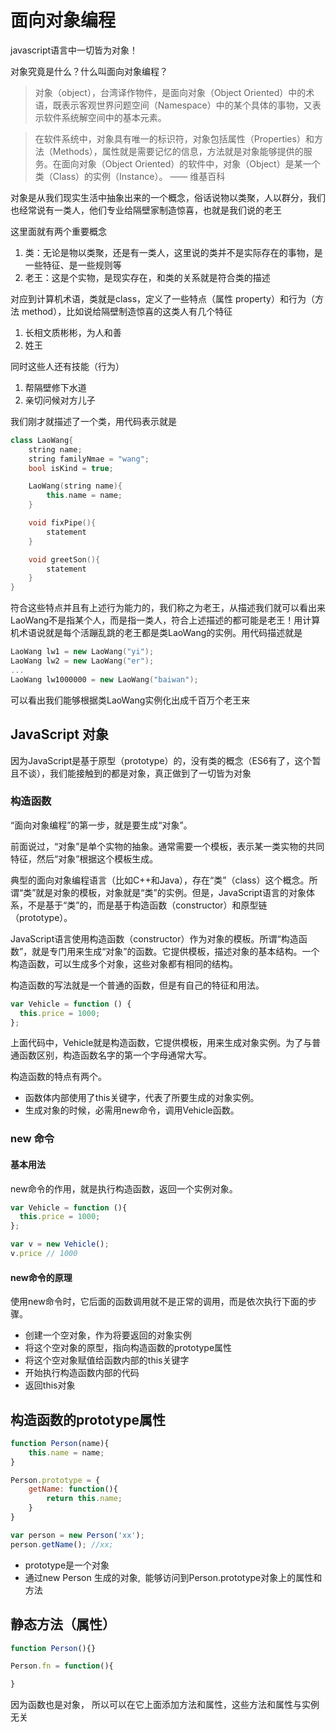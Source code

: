 # 面向对象编程

javascript语言中一切皆为对象！

对象究竟是什么？什么叫面向对象编程？

> 对象（object），台湾译作物件，是面向对象（Object Oriented）中的术语，既表示客观世界问题空间（Namespace）中的某个具体的事物，又表示软件系统解空间中的基本元素。

> 在软件系统中，对象具有唯一的标识符，对象包括属性（Properties）和方法（Methods），属性就是需要记忆的信息，方法就是对象能够提供的服务。在面向对象（Object Oriented）的软件中，对象（Object）是某一个类（Class）的实例（Instance）。 —— 维基百科


对象是从我们现实生活中抽象出来的一个概念，俗话说物以类聚，人以群分，我们也经常说有一类人，他们专业给隔壁家制造惊喜，也就是我们说的老王

这里面就有两个重要概念

1. 类：无论是物以类聚，还是有一类人，这里说的类并不是实际存在的事物，是一些特征、是一些规则等
2. 老王：这是个实物，是现实存在，和类的关系就是符合类的描述

对应到计算机术语，类就是class，定义了一些特点（属性 property）和行为（方法 method），比如说给隔壁制造惊喜的这类人有几个特征


1. 长相文质彬彬，为人和善
2. 姓王

同时这些人还有技能（行为）

1. 帮隔壁修下水道
2. 亲切问候对方儿子


我们刚才就描述了一个类，用代码表示就是

```c++
class LaoWang{
    string name;
    string familyNmae = "wang";
    bool isKind = true;

    LaoWang(string name){
        this.name = name;
    }

    void fixPipe(){
        statement
    }

    void greetSon(){
        statement
    }
}
```

符合这些特点并且有上述行为能力的，我们称之为老王，从描述我们就可以看出来LaoWang不是指某个人，而是指一类人，符合上述描述的都可能是老王！用计算机术语说就是每个活蹦乱跳的老王都是类LaoWang的实例。用代码描述就是

```c++
LaoWang lw1 = new LaoWang("yi");
LaoWang lw2 = new LaoWang("er");
...
LaoWang lw1000000 = new LaoWang("baiwan");
```

可以看出我们能够根据类LaoWang实例化出成千百万个老王来


## JavaScript 对象

因为JavaScript是基于原型（prototype）的，没有类的概念（ES6有了，这个暂且不谈），我们能接触到的都是对象，真正做到了一切皆为对象

### 构造函数

“面向对象编程”的第一步，就是要生成“对象”。

前面说过，“对象”是单个实物的抽象。通常需要一个模板，表示某一类实物的共同特征，然后“对象”根据这个模板生成。

典型的面向对象编程语言（比如C++和Java），存在“类”（class）这个概念。所谓“类”就是对象的模板，对象就是“类”的实例。但是，JavaScript语言的对象体系，不是基于“类”的，而是基于构造函数（constructor）和原型链（prototype）。

JavaScript语言使用构造函数（constructor）作为对象的模板。所谓“构造函数”，就是专门用来生成“对象”的函数。它提供模板，描述对象的基本结构。一个构造函数，可以生成多个对象，这些对象都有相同的结构。

构造函数的写法就是一个普通的函数，但是有自己的特征和用法。

```js
var Vehicle = function () {
  this.price = 1000;
};
```

上面代码中，Vehicle就是构造函数，它提供模板，用来生成对象实例。为了与普通函数区别，构造函数名字的第一个字母通常大写。

构造函数的特点有两个。

- 函数体内部使用了this关键字，代表了所要生成的对象实例。
- 生成对象的时候，必需用new命令，调用Vehicle函数。


### new 命令

#### 基本用法

new命令的作用，就是执行构造函数，返回一个实例对象。

```js
var Vehicle = function (){
  this.price = 1000;
};

var v = new Vehicle();
v.price // 1000
```

#### new命令的原理

使用new命令时，它后面的函数调用就不是正常的调用，而是依次执行下面的步骤。

- 创建一个空对象，作为将要返回的对象实例
- 将这个空对象的原型，指向构造函数的prototype属性
- 将这个空对象赋值给函数内部的this关键字
- 开始执行构造函数内部的代码
- 返回this对象


## 构造函数的prototype属性

```js
function Person(name){
    this.name = name;
}

Person.prototype = {
    getName: function(){
        return this.name;
    }
}

var person = new Person('xx');
person.getName(); //xx;

```
- prototype是一个对象
- 通过new Person 生成的对象,  能够访问到Person.prototype对象上的属性和方法


## 静态方法（属性）

```js
function Person(){}

Person.fn = function(){

}

```

因为函数也是对象， 所以可以在它上面添加方法和属性，这些方法和属性与实例无关





